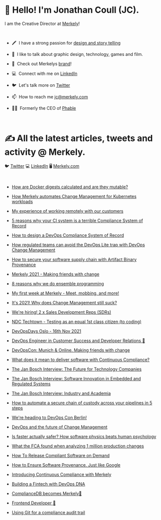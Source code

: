 ### <h1> 👋 Hello! I'm Jonathan Coull (JC). 


I am the Creative Director at [Merkely](https://www.merkely.com/)!
<p>&nbsp;</p>


-   🖍️  I have a strong passion for [design and story telling](https://instagram.com/jon_coull_creative?utm_medium=copy_link)

-   💬  I like to talk about graphic design, technology, games and film. 

-   🙌  Check out Merkelys [brand](https://www.merkely.com/)!

-   💻  Connect with me on [LinkedIn](https://www.linkedin.com/in/jonathancoull/)

-   🐦  Let's talk more on [Twitter](https://twitter.com/jonnycoull)

-   📫  How to reach me <jc@merkely.com>

-   👨‍💻  Formerly the CEO of [Phable](https://www.phable.io/)
   <br />
   

### <h1> ✍️ All the latest articles, tweets and activity @ Merkely. 


🐦 [Twitter](https://twitter.com/merkely_) 💻 [LinkedIn](https://www.linkedin.com/company/merkely) 🖥️ [Merkely.com](https://www.merkely.com/blog/)
<p>&nbsp;</p>

-   [How are Docker digests calculated and are they mutable?](https://www.merkely.com/blog/how-are-docker-digests-calculated-and-are-they-mutable/)   
   
-   [How Merkely automates Change Management for Kubernetes workloads](https://www.merkely.com/blog/how-merkely-automates-change-management-for-kubernetes-workloads/)
   
-   [My experience of working remotely with our customers](https://www.merkely.com/blog/my-experience-of-working-remotely-with-our-customers/)

-   [5 reasons why your CI system is a terrible Compliance System of Record](https://www.merkely.com/blog/5-reasons-why-your-ci-system-is-a-terrible-compliance-system-of-record/)

-   [How to design a DevOps Compliance System of Record](https://www.merkely.com/blog/how-to-design-a-devops-compliance-system-of-record/)

-   [How regulated teams can avoid the DevOps Lite trap with DevOps Change Management](https://www.merkely.com/blog/how-to-avoid-the-devops-lite-trap-with-devops-change-management/)

-   [How to secure your software supply chain with Artifact Binary Provenance](https://www.merkely.com/blog/how-to-secure-your-software-supply-chain-with-artifact-binary-provenance/)

-   [Merkely 2021 - Making friends with change](https://www.merkely.com/blog/merkely-2021-making-friends-with-change/)

-   [8 reasons why we do ensemble programming](https://www.merkely.com/blog/8-reasons-why-we-do-ensemble-programming/)

-   [My first week at Merkely - Meet, mobbing, and more!](https://www.merkely.com/blog/my-first-week-at-merkely/)

-   [It's 2021! Why does Change Management still suck?](https://www.merkely.com/blog/it-s-2021-why-does-change-management-still-suck/)

-   [We're hiring! 2 x Sales Development Reps (SDRs)](https://www.merkely.com/blog/we-re-hiring-2-x-sales-development-reps-sdrs/)

-   [NDC Techtown - Testing as an equal 1st class citizen (to coding)](https://www.merkely.com/blog/testing-as-an-equal-1st-class-citizen-to-coding/)

-   [DevOpsDays Oslo - 16th Nov 2021](https://www.merkely.com/blog/devopsdays-oslo/)

-   [DevOps Engineer in Customer Success and Developer Relations 🚀](https://www.merkely.com/blog/devops-engineer-in-customer-success-and-developer-relations/)

-   [DevOpsCon: Munich & Online. Making friends with change](https://www.merkely.com/blog/devopscon-making-friends-with-change/)

-   [What does it mean to deliver software with Continuous Compliance?](https://www.merkely.com/blog/what-does-it-mean-to-deliver-software-with-continuous-compliance/)

-   [The Jan Bosch Interview: The Future for Technology Companies](https://www.merkely.com/blog/the-jan-bosch-interview-the-future-for-technology-companies/)

-   [The Jan Bosch Interview: Software Innovation in Embedded and Regulated Systems](https://www.merkely.com/blog/the-jan-bosch-interview-software-innovation-in-embedded-and-regulated-systems/)

-   [The Jan Bosch Interview: Industry and Academia](https://www.merkely.com/blog/jan-bosch-interview-industry-and-academia/)

-   [How to automate a secure chain of custody across your pipelines in 5 steps](https://www.merkely.com/blog/answering-the-biggest-question-in-regulated-devops-what-s-in-prod/)

-   [We're heading to DevOps Con Berlin!](https://www.merkely.com/blog/devops-the-future-of-change-management/)

-   [DevOps and the future of Change Management](https://www.merkely.com/blog/devops-and-the-future-of-change-management/)

-   [Is faster actually safer? How software physics beats human psychology](https://www.merkely.com/blog/is-faster-actually-safer-how-software-physics-beats-human-psychology./)

-   [What the FCA found when analyzing 1 million production changes](https://www.merkely.com/blog/what-the-fca-found-when-analysing-1-million-production-changes/)

-   [How To Release Compliant Software on Demand](https://www.merkely.com/blog/how-to-release-compliant-software-on-demand/)

-   [How to Ensure Software Provenance. Just like Google](https://www.merkely.com/blog/how-to-ensure-software-provenance-just-like-google/)

-   [Introducing Continuous Compliance with Merkely](https://www.merkely.com/blog/continuous-compliance-with-a-devops-compliance-journal/)

-   [Building a Fintech with DevOps DNA](https://www.merkely.com/blog/building-a-fintech-with-devops-dna/)

-   [ComplianceDB becomes Merkely🚀](https://www.merkely.com/blog/compliancedb-becomes-merkely/)

-   [Frontend Developer 🚀](https://www.merkely.com/blog/frontend-developer/)

-   [Using Git for a compliance audit trail](https://www.merkely.com/blog/using-git-for-a-compliance-audit-trail/)
